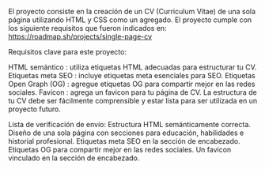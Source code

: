 El proyecto consiste en la creación de un CV (Curriculum Vitae) de una sola página utilizando HTML y CSS como un agregado.
El proyecto cumple con los siguiente requisitos que fueron indicados en:
https://roadmap.sh/projects/single-page-cv

Requisitos clave para este proyecto:

HTML semántico : utiliza etiquetas HTML adecuadas para estructurar tu CV.
Etiquetas meta SEO : incluye etiquetas meta esenciales para SEO.
Etiquetas Open Graph (OG) : agregue etiquetas OG para compartir mejor en las redes sociales.
Favicon : agrega un favicon para tu página de CV.
La estructura de tu CV debe ser fácilmente comprensible y estar lista para ser utilizada en un proyecto futuro.

Lista de verificación de envío:
Estructura HTML semánticamente correcta.
Diseño de una sola página con secciones para educación, habilidades e historial profesional.
Etiquetas meta SEO en la sección de encabezado.
Etiquetas OG para compartir mejor en las redes sociales.
Un favicon vinculado en la sección de encabezado.
